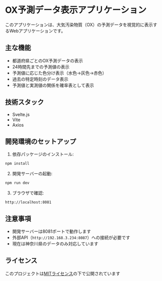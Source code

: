 # OX予測データ表示アプリケーション

このアプリケーションは、大気汚染物質（OX）の予測データを視覚的に表示するWebアプリケーションです。

## 主な機能

- 都道府県ごとのOX予測データの表示
- 24時間先までの予測値の表示
- 予測値に応じた色分け表示（水色→灰色→赤色）
- 過去の特定時刻のデータ表示
- 予測値と実測値の関係を確率表として表示

## 技術スタック

- Svelte.js
- Vite
- Axios

## 開発環境のセットアップ

1. 依存パッケージのインストール:
```bash
npm install
```

2. 開発サーバーの起動:
```bash
npm run dev
```

3. ブラウザで確認:
```
http://localhost:8081
```

## 注意事項

- 開発サーバーは8081ポートで動作します
- 外部API（`http://192.168.3.234:8087`）への接続が必要です
- 現在は神奈川県のデータのみ対応しています

## ライセンス

このプロジェクトは[MITライセンス](LICENSE)の下で公開されています 